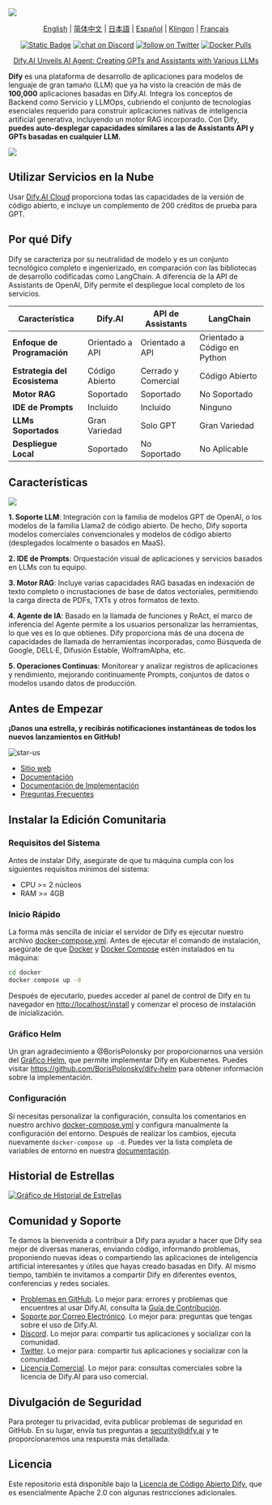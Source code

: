 [![](./images/describe.png)](https://dify.ai)
<p align="center">
  <a href="./README.md">English</a> |
  <a href="./README_CN.md">简体中文</a> |
  <a href="./README_JA.md">日本語</a> |
  <a href="./README_ES.md">Español</a> |
  <a href="./README_KL.md">Klingon</a> |
  <a href="./README_FR.md">Français</a>
</p>

<p align="center">
    <a href="https://dify.ai" target="_blank">
        <img alt="Static Badge" src="https://img.shields.io/badge/AI-Dify?logo=AI&logoColor=%20%23f5f5f5&label=Dify&labelColor=%20%23155EEF&color=%23EAECF0"></a>
    <a href="https://discord.gg/FngNHpbcY7" target="_blank">
        <img src="https://img.shields.io/discord/1082486657678311454?logo=discord"
            alt="chat on Discord"></a>
    <a href="https://twitter.com/intent/follow?screen_name=dify_ai" target="_blank">
        <img src="https://img.shields.io/twitter/follow/dify_ai?style=social&logo=X"
            alt="follow on Twitter"></a>
    <a href="https://hub.docker.com/u/langgenius" target="_blank">
        <img alt="Docker Pulls" src="https://img.shields.io/docker/pulls/langgenius/dify-web"></a>
</p>

<p align="center">
   <a href="https://dify.ai/blog/dify-ai-unveils-ai-agent-creating-gpts-and-assistants-with-various-llms" target="_blank">
   Dify.AI Unveils AI Agent: Creating GPTs and Assistants with Various LLMs
  </a>
</p>

**Dify** es una plataforma de desarrollo de aplicaciones para modelos de lenguaje de gran tamaño (LLM) que ya ha visto la creación de más de **100,000** aplicaciones basadas en Dify.AI. Integra los conceptos de Backend como Servicio y LLMOps, cubriendo el conjunto de tecnologías esenciales requerido para construir aplicaciones nativas de inteligencia artificial generativa, incluyendo un motor RAG incorporado. Con Dify, **puedes auto-desplegar capacidades similares a las de Assistants API y GPTs basadas en cualquier LLM.**

![](./images/demo.png)

## Utilizar Servicios en la Nube

Usar [Dify.AI Cloud](https://dify.ai) proporciona todas las capacidades de la versión de código abierto, e incluye un complemento de 200 créditos de prueba para GPT.

## Por qué Dify

Dify se caracteriza por su neutralidad de modelo y es un conjunto tecnológico completo e ingenierizado, en comparación con las bibliotecas de desarrollo codificadas como LangChain. A diferencia de la API de Assistants de OpenAI, Dify permite el despliegue local completo de los servicios.

| Característica | Dify.AI | API de Assistants | LangChain |
|----------------|---------|------------------|-----------|
| **Enfoque de Programación** | Orientado a API | Orientado a API | Orientado a Código en Python |
| **Estrategia del Ecosistema** | Código Abierto | Cerrado y Comercial | Código Abierto |
| **Motor RAG** | Soportado | Soportado | No Soportado |
| **IDE de Prompts** | Incluido | Incluido | Ninguno |
| **LLMs Soportados** | Gran Variedad | Solo GPT | Gran Variedad |
| **Despliegue Local** | Soportado | No Soportado | No Aplicable |

## Características

![](./images/models.png)

**1. Soporte LLM**: Integración con la familia de modelos GPT de OpenAI, o los modelos de la familia Llama2 de código abierto. De hecho, Dify soporta modelos comerciales convencionales y modelos de código abierto (desplegados localmente o basados en MaaS).

**2. IDE de Prompts**: Orquestación visual de aplicaciones y servicios basados en LLMs con tu equipo.

**3. Motor RAG**: Incluye varias capacidades RAG basadas en indexación de texto completo o incrustaciones de base de datos vectoriales, permitiendo la carga directa de PDFs, TXTs y otros formatos de texto.

**4. Agente de IA**: Basado en la llamada de funciones y ReAct, el marco de inferencia del Agente permite a los usuarios personalizar las herramientas, lo que ves es lo que obtienes. Dify proporciona más de una docena de capacidades de llamada de herramientas incorporadas, como Búsqueda de Google, DELL·E, Difusión Estable, WolframAlpha, etc.

**5. Operaciones Continuas**: Monitorear y analizar registros de aplicaciones y rendimiento, mejorando continuamente Prompts, conjuntos de datos o modelos usando datos de producción.

## Antes de Empezar

**¡Danos una estrella, y recibirás notificaciones instantáneas de todos los nuevos lanzamientos en GitHub!**

![star-us](https://github.com/langgenius/dify/assets/100913391/95f37259-7370-4456-a9f0-0bc01ef8642f)

- [Sitio web](https://dify.ai)
- [Documentación](https://docs.dify.ai)
- [Documentación de Implementación](https://docs.dify.ai/getting-started/install-self-hosted)
- [Preguntas Frecuentes](https://docs.dify.ai/getting-started/faq)

## Instalar la Edición Comunitaria

### Requisitos del Sistema

Antes de instalar Dify, asegúrate de que tu máquina cumpla con los siguientes requisitos mínimos del sistema:

- CPU >= 2 núcleos
- RAM >= 4GB

### Inicio Rápido

La forma más sencilla de iniciar el servidor de Dify es ejecutar nuestro archivo [docker-compose.yml](docker/docker-compose.yaml). Antes de ejecutar el comando de instalación, asegúrate de que [Docker](https://docs.docker.com/get-docker/) y [Docker Compose](https://docs.docker.com/compose/install/) estén instalados en tu máquina:

```bash
cd docker
docker compose up -d
```

Después de ejecutarlo, puedes acceder al panel de control de Dify en tu navegador en [http://localhost/install](http://localhost/install) y comenzar el proceso de instalación de inicialización.

### Gráfico Helm

Un gran agradecimiento a @BorisPolonsky por proporcionarnos una versión del [Gráfico Helm](https://helm.sh/), que permite implementar Dify en Kubernetes. Puedes visitar https://github.com/BorisPolonsky/dify-helm para obtener información sobre la implementación.

### Configuración

Si necesitas personalizar la configuración, consulta los comentarios en nuestro archivo [docker-compose.yml](docker/docker-compose.yaml) y configura manualmente la configuración del entorno. Después de realizar los cambios, ejecuta nuevamente `docker-compose up -d`. Puedes ver la lista completa de variables de entorno en nuestra [documentación](https://docs.dify.ai/getting-started/install-self-hosted/environments).

## Historial de Estrellas

[![Gráfico de Historial de Estrellas](https://api.star-history.com/svg?repos=langgenius/dify&type=Date)](https://star-history.com/#langgenius/dify&Date)

## Comunidad y Soporte

Te damos la bienvenida a contribuir a Dify para ayudar a hacer que Dify sea mejor de diversas maneras, enviando código, informando problemas, proponiendo nuevas ideas o compartiendo las aplicaciones de inteligencia artificial interesantes y útiles que hayas creado basadas en Dify. Al mismo tiempo, también te invitamos a compartir Dify en diferentes eventos, conferencias y redes sociales.

- [Problemas en GitHub](https://github.com/langgenius/dify/issues). Lo mejor para: errores y problemas que encuentres al usar Dify.AI, consulta la [Guía de Contribución](CONTRIBUTING.md).
- [Soporte por Correo Electrónico](mailto:hello@dify.ai?subject=[GitHub]Preguntas%20sobre%20Dify). Lo mejor para: preguntas que tengas sobre el uso de Dify.AI.
- [Discord](https://discord.gg/FngNHpbcY7). Lo mejor para: compartir tus aplicaciones y socializar con la comunidad.
- [Twitter](https://twitter.com/dify_ai). Lo mejor para: compartir tus aplicaciones y socializar con la comunidad.
- [Licencia Comercial](mailto:business@dify.ai?subject=[GitHub]Consulta%20de%20Licencia%20Comercial). Lo mejor para: consultas comerciales sobre la licencia de Dify.AI para uso comercial.

## Divulgación de Seguridad

Para proteger tu privacidad, evita publicar problemas de seguridad en GitHub. En su lugar, envía tus preguntas a security@dify.ai y te proporcionaremos una respuesta más detallada.

## Licencia

Este repositorio está disponible bajo la [Licencia de Código Abierto Dify](LICENSE), que es esencialmente Apache 2.0 con algunas restricciones adicionales.
